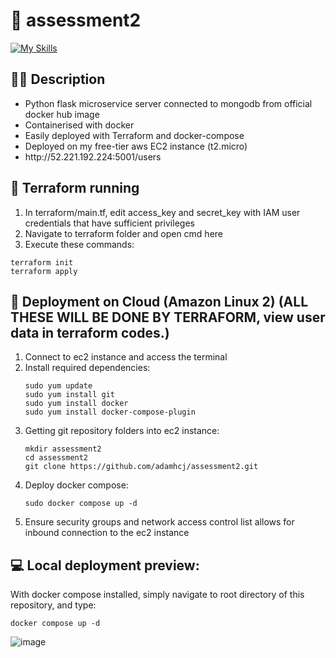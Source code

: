 # 📝 assessment2
[![My Skills](https://skillicons.dev/icons?i=py,flask,mongodb,docker,terraform,aws)]()


## 👨‍💻 Description
<ul>
  <li>Python flask microservice server connected to mongodb from official docker hub image</li>
  <li>Containerised with docker</li>
  <li>Easily deployed with Terraform and docker-compose</li>
  <li>Deployed on my free-tier aws EC2 instance (t2.micro)</li>
  <li>http://52.221.192.224:5001/users</li>
</ul>

## 🔌 Terraform running
1. In terraform/main.tf, edit access_key and secret_key with IAM user credentials that have sufficient privileges
2. Navigate to terraform folder and open cmd here
3. Execute these commands:
```
terraform init
terraform apply
```

## 🚀 Deployment on Cloud (Amazon Linux 2) (ALL THESE WILL BE DONE BY TERRAFORM, view user data in terraform codes.)
<ol>
  <li>Connect to ec2 instance and access the terminal</li>
  <li>Install required dependencies:</li>
  
```
sudo yum update
sudo yum install git
sudo yum install docker
sudo yum install docker-compose-plugin
```
  
  <li>Getting git repository folders into ec2 instance:</li>
  
```
mkdir assessment2
cd assessment2
git clone https://github.com/adamhcj/assessment2.git
```


<li>Deploy docker compose:</li>

```
sudo docker compose up -d
```

  <li>Ensure security groups and network access control list allows for inbound connection to the ec2 instance</li>
</ol>


## 💻 Local deployment preview:
With docker compose installed, simply navigate to root directory of this repository, and type:
```
docker compose up -d
```
![image](https://github.com/adamhcj/assessment2/assets/82926705/5fa56ce1-f4f7-4ffe-ac23-1275fded33c5)
